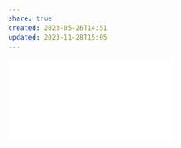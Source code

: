 ```yaml
---
share: true
created: 2023-05-26T14:51
updated: 2023-11-28T15:05
---
```

![A SURVEY OF STAKEHOLDER VISUALIZATION APPROACHES.pdf](../../../../../assets/attachments/A%20SURVEY%20OF%20STAKEHOLDER%20VISUALIZATION%20APPROACHES.pdf)
